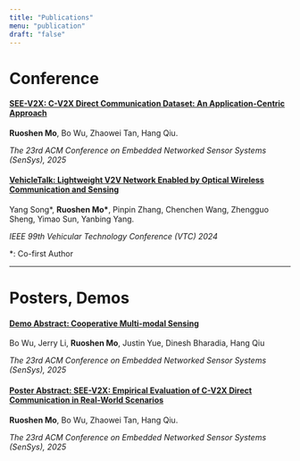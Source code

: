 ```yaml
---
title: "Publications"
menu: "publication"
draft: "false"
---
```


# Conference
#### [SEE-V2X: C-V2X Direct Communication Dataset: An Application-Centric Approach](https://cisl.ucr.edu/SEE-V2X/)
 **Ruoshen Mo**, Bo Wu, Zhaowei Tan, Hang Qiu. 

*The 23rd ACM Conference on Embedded Networked Sensor Systems (SenSys), 2025*  


#### [VehicleTalk: Lightweight V2V Network Enabled by Optical Wireless Communication and Sensing](https://ieeexplore.ieee.org/document/10683127)
Yang Song*, **Ruoshen Mo\***, Pinpin Zhang, Chenchen Wang, Zhengguo Sheng, Yimao Sun, Yanbing Yang. 

*IEEE 99th Vehicular Technology Conference (VTC) 2024*  

*: Co-first Author
***

# Posters, Demos
#### [Demo Abstract: Cooperative Multi-modal Sensing]()
Bo Wu, Jerry Li, **Ruoshen Mo**, Justin Yue, Dinesh Bharadia, Hang Qiu

*The 23rd ACM Conference on Embedded Networked Sensor Systems (SenSys), 2025* 

#### [Poster Abstract: SEE-V2X: Empirical Evaluation of C-V2X Direct Communication in Real-World Scenarios]()
 **Ruoshen Mo**, Bo Wu, Zhaowei Tan, Hang Qiu. 

*The 23rd ACM Conference on Embedded Networked Sensor Systems (SenSys), 2025*  

<!-- # Patents
#### The Design of a Practical V2V Communication System based on OWC using COTS Devices

**Ruoshen Mo**, Yanbing Yang, Yang Song, Yanbo Wang, Jun Tao, Xinyu Lv, Jifei Zhu, Yimao Sun

CN Patent Application, CN116961748A, filed April 2023. 
**Patent Pending**  -->